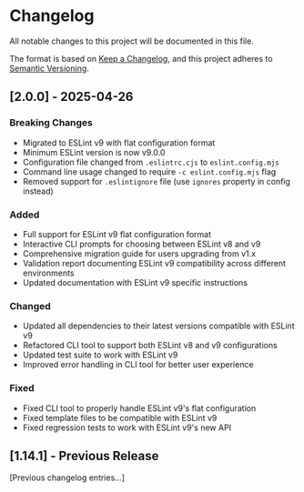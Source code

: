 # Changelog

All notable changes to this project will be documented in this file.

The format is based on [Keep a Changelog](https://keepachangelog.com/en/1.0.0/),
and this project adheres to [Semantic Versioning](https://semver.org/spec/v2.0.0.html).

## [2.0.0] - 2025-04-26

### Breaking Changes

- Migrated to ESLint v9 with flat configuration format
- Minimum ESLint version is now v9.0.0
- Configuration file changed from `.eslintrc.cjs` to `eslint.config.mjs`
- Command line usage changed to require `-c eslint.config.mjs` flag
- Removed support for `.eslintignore` file (use `ignores` property in config instead)

### Added

- Full support for ESLint v9 flat configuration format
- Interactive CLI prompts for choosing between ESLint v8 and v9
- Comprehensive migration guide for users upgrading from v1.x
- Validation report documenting ESLint v9 compatibility across different environments
- Updated documentation with ESLint v9 specific instructions

### Changed

- Updated all dependencies to their latest versions compatible with ESLint v9
- Refactored CLI tool to support both ESLint v8 and v9 configurations
- Updated test suite to work with ESLint v9
- Improved error handling in CLI tool for better user experience

### Fixed

- Fixed CLI tool to properly handle ESLint v9's flat configuration
- Fixed template files to be compatible with ESLint v9
- Fixed regression tests to work with ESLint v9's new API

## [1.14.1] - Previous Release

[Previous changelog entries...]
